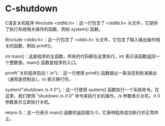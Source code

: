 # C-shutdown
C语言关机程序
#include <stdlib.h>：这一行包含了 <stdlib.h> 头文件，它提供了执行系统相关操作的函数，例如 system() 函数。

#include <stdio.h>：这一行包含了 <stdio.h> 头文件，它包含了输入输出操作相关的函数，例如 printf()。

int main()：这是程序的主函数，所有的代码都在这里执行。int 表示该函数返回一个整数值，main() 函数是程序的入口。

printf("关机程序启动！\n");：这一行使用 printf() 函数输出一条消息到标准输出（通常是控制台）。\n 表示换行符。

system("shutdown /s /t 0");：这一行使用 system() 函数执行一个系统命令。在这里，我们使用 "shutdown /s /t 0" 命令来执行关机操作。/s 参数表示关机，/t 0 参数表示立即执行关机。

return 0;：这一行表示 main() 函数的返回值为 0，它表明程序成功执行并正常终止。

